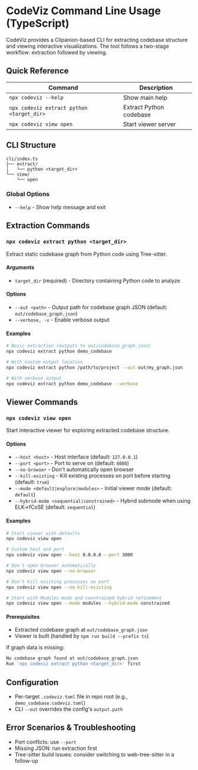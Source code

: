 # CodeViz Command Line Usage (TypeScript)

CodeViz provides a Clipanion-based CLI for extracting codebase structure and viewing interactive visualizations. The tool follows a two-stage workflow: extraction followed by viewing.

## Quick Reference

| Command | Description |
|---------|-------------|
| `npx codeviz --help` | Show main help |
| `npx codeviz extract python <target_dir>` | Extract Python codebase |
| `npx codeviz view open` | Start viewer server |

## CLI Structure

```
cli/index.ts
├── extract/
│   └── python <target_dir>
└── view/
    └── open
```

### Global Options

- `--help` - Show help message and exit

## Extraction Commands

### `npx codeviz extract python <target_dir>`

Extract static codebase graph from Python code using Tree-sitter.

#### Arguments

- `target_dir` (required) - Directory containing Python code to analyze

#### Options

- `--out <path>` - Output path for codebase graph JSON (default: `out/codebase_graph.json`)
- `--verbose, -v` - Enable verbose output

#### Examples

```bash
# Basic extraction (outputs to out/codebase_graph.json)
npx codeviz extract python demo_codebase

# With custom output location
npx codeviz extract python /path/to/project --out out/my_graph.json

# With verbose output
npx codeviz extract python demo_codebase --verbose
```

## Viewer Commands

### `npx codeviz view open`

Start interactive viewer for exploring extracted codebase structure.

#### Options

- `--host <host>` - Host interface (default: `127.0.0.1`)
- `--port <port>` - Port to serve on (default: `8080`)
- `--no-browser` - Don't automatically open browser
- `--kill-existing` - Kill existing processes on port before starting (default: `true`)
- `--mode <default|explore|modules>` - Initial viewer mode (default: `default`)
- `--hybrid-mode <sequential|constrained>` - Hybrid submode when using ELK→fCoSE (default: `sequential`)

#### Examples

```bash
# Start viewer with defaults
npx codeviz view open

# Custom host and port
npx codeviz view open --host 0.0.0.0 --port 3000

# Don't open browser automatically
npx codeviz view open --no-browser

# Don't kill existing processes on port
npx codeviz view open --no-kill-existing

# Start with Modules mode and constrained hybrid refinement
npx codeviz view open --mode modules --hybrid-mode constrained
```

#### Prerequisites

- Extracted codebase graph at `out/codebase_graph.json`
- Viewer is built (handled by `npm run build --prefix ts`)

If graph data is missing:
```bash
No codebase graph found at out/codebase_graph.json
Run 'npx codeviz extract python <target_dir>' first
```

## Configuration

- Per-target `.codeviz.toml` file in repo root (e.g., `demo_codebase.codeviz.toml`)
- CLI `--out` overrides the config's `output.path`

## Error Scenarios & Troubleshooting

- Port conflicts: use `--port`
- Missing JSON: run extraction first
- Tree-sitter build issues: consider switching to web-tree-sitter in a follow-up